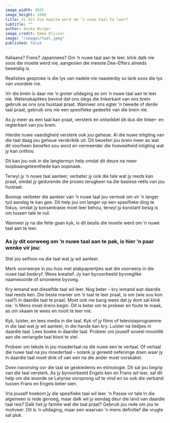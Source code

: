 ```yaml
---
image_width: 3825
image_height: 2800
title: Is dit die moeite werd om ’n nuwe taal te leer?
subtitle: ""
author: Anika Burger
image_credit: Emma Olivier
image: "/images/taal.jpeg"
published: false
---
```


Italiaans? Frans? Japannees? Om ’n nuwe taal aan te leer, klink dalk nie soos die moeite werd nie, aangesien die meeste Dee-Effers alreeds tweetalig is.

Realisties gesproke is die lys van nadele nie naastenby so lank soos die lys van voordele nie.

Vir die brein is daar nie ’n groter uitdaging as om ’n nuwe taal aan te leer nie. Wetenskaplikes bevind dat ons slegs die linkerkant van ons brein gebruik as ons ons huistaal praat. Wanneer ons egter ’n tweede of derde taal praat, gebruik ons nie een spesifieke gedeelte van die brein nie.

As jy meer as een taal kan praat, versterk en ontwikkel dit dus die linker- en regterkant van jou brein.

Hierdie nuwe vaardigheid versterk ook jou geheue. Al die nuwe inligting van die taal daag jou geheue verskriklik uit. Dit beoefen jou brein meer as wat dit voorheen beoefen sou word en vermeerder die hoeveelheid inligting wat jy kan onthou.

Dit kan jou ook in die langtermyn help omdat dit deure na meer loopbaangeleenthede kan oopmaak.

Terwyl jy ’n nuwe taal aanleer, verbeter jy ook die tale wat jy reeds kan praat, omdat jy gedurende die proses terugkeer na die basiese reëls van jou huistaal.

Boonop verbeter die aanleer van ’n nuwe taal jou vermoë om vir ’n langer tyd aandag te kan gee. Dit help jou om langer op een spesifieke ding te fokus, omdat jy konsentrasie moet leer behou, terwyl jy konstant besig is om tussen tale te ruil.

Wanneer jy na die feite gaan kyk, is dit beslis die moeite werd om ’n nuwe taal aan te leer.

### As jy dit oorweeg om ’n nuwe taal aan te pak, is hier ’n paar wenke vir jou:

Stel jou selfoon na die taal wat jy wil aanleer.

Merk voorwerpe in jou huis met plakpapiertjies wat die voorwerp in die nuwe taal beskryf. Wees kreatief. Jy kan byvoorbeeld byvoeglike naamwoorde of sinonieme byvoeg.

Kry iemand wat dieselfde taal wil leer. Nog beter – kry iemand wat daardie taal reeds ken. Die beste manier om ’n taal te leer praat, is om (wie sou kon raai?) in daardie taal te praat. Moet ook nie bang wees dat jy dom sal klink nie. ’n Mens moet êrens begin. Dit is beter om te probeer en foute te maak, as om skaam te wees en nooit te leer nie.

Kyk, luister, en lees media in die taal. Kyk of jy films of televisieprogramme in die taal wat jy wil aanleer, in die hande kan kry. Luister na liedjies in daardie taal. Lees boeke in daardie taal. Probeer om jouself soveel moontlik aan die verlangde taal bloot te stel.

Probeer om tekste in jou moedertaal na die nuwe een te vertaal. Of vertaal die nuwe taal na jou moedertaal – solank jy gereeld oefeninge doen waar jy in daardie taal moet dink of van een na die ander moet oorskakel.

Doen navorsing oor die taal se geskiedenis en etimologie. Dit sal jou begrip van die taal versterk. As jy byvoorbeeld Engels ken en Frans wil leer, sal dit help om die woorde se Latynse oorsprong uit te vind en so ook die verband tussen Frans en Engels beter sien.

Vra jouself hoekom jy die spesifieke taal wil leer. ’n Passie vir tale in die algemeen is rede genoeg, maar dalk wil jy eendag deur die land van daardie taal reis? Dalk het jy familie wat die taal praat? Gebruik jou rede om jou te motiveer. Dit is ’n uitdaging, maar een waarvan ’n mens definitief die vrugte sal pluk.
